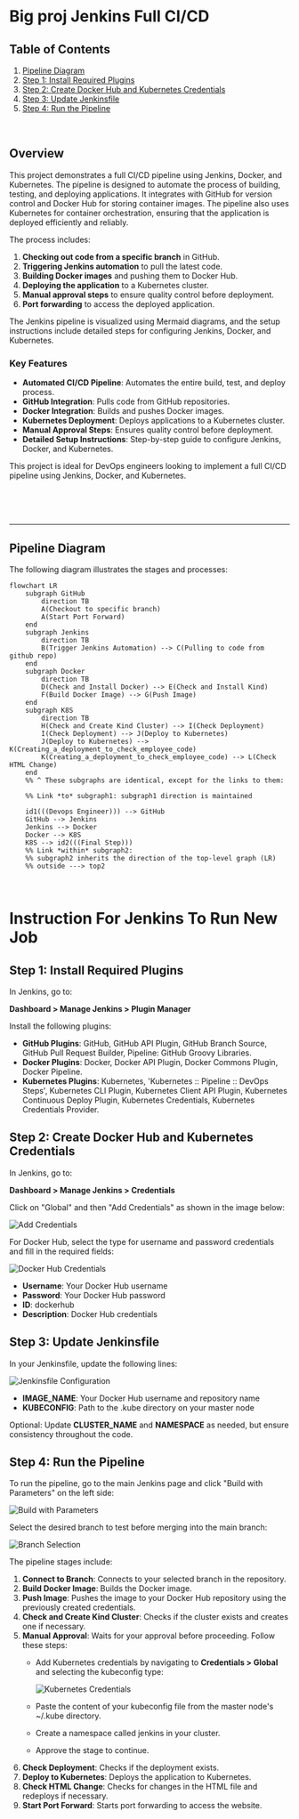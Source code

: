 # Big proj Jenkins Full CI/CD

## Table of Contents
1. [Pipeline Diagram](#pipeline-diagram)
2. [Step 1: Install Required Plugins](#step-1-install-required-plugins)
3. [Step 2: Create Docker Hub and Kubernetes Credentials](#step-2-create-docker-hub-and-kubernetes-credentials)
4. [Step 3: Update Jenkinsfile](#step-3-update-jenkinsfile)
5. [Step 4: Run the Pipeline](#step-4-run-the-pipeline)

&nbsp;
&nbsp;

## Overview
This project demonstrates a full CI/CD pipeline using Jenkins, Docker, and Kubernetes. The pipeline is designed to automate the process of building, testing, and deploying applications. It integrates with GitHub for version control and Docker Hub for storing container images. The pipeline also uses Kubernetes for container orchestration, ensuring that the application is deployed efficiently and reliably.

The process includes:
1. **Checking out code from a specific branch** in GitHub.
2. **Triggering Jenkins automation** to pull the latest code.
3. **Building Docker images** and pushing them to Docker Hub.
4. **Deploying the application** to a Kubernetes cluster.
5. **Manual approval steps** to ensure quality control before deployment.
6. **Port forwarding** to access the deployed application.

The Jenkins pipeline is visualized using Mermaid diagrams, and the setup instructions include detailed steps for configuring Jenkins, Docker, and Kubernetes.

### Key Features
- **Automated CI/CD Pipeline**: Automates the entire build, test, and deploy process.
- **GitHub Integration**: Pulls code from GitHub repositories.
- **Docker Integration**: Builds and pushes Docker images.
- **Kubernetes Deployment**: Deploys applications to a Kubernetes cluster.
- **Manual Approval Steps**: Ensures quality control before deployment.
- **Detailed Setup Instructions**: Step-by-step guide to configure Jenkins, Docker, and Kubernetes.

This project is ideal for DevOps engineers looking to implement a full CI/CD pipeline using Jenkins, Docker, and Kubernetes.

</br></br></br>

----
## Pipeline Diagram

The following diagram illustrates the stages and processes:


```mermaid
flowchart LR
    subgraph GitHub
        direction TB
        A(Checkout to specific branch)
        A(Start Port Forward)
    end
    subgraph Jenkins
        direction TB
        B(Trigger Jenkins Automation) --> C(Pulling to code from github repo)
    end
    subgraph Docker
        direction TB
        D(Check and Install Docker) --> E(Check and Install Kind)
        F(Build Docker Image) --> G(Push Image)
    end
    subgraph K8S
        direction TB
        H(Check and Create Kind Cluster) --> I(Check Deployment)
        I(Check Deployment) --> J(Deploy to Kubernetes)
        J(Deploy to Kubernetes) --> K(Creating_a_deployment_to_check_employee_code)
        K(Creating_a_deployment_to_check_employee_code) --> L(Check HTML Change)
    end
    %% ^ These subgraphs are identical, except for the links to them:

    %% Link *to* subgraph1: subgraph1 direction is maintained
    
    id1(((Devops Engineer))) --> GitHub
    GitHub --> Jenkins
    Jenkins --> Docker
    Docker --> K8S
    K8S --> id2(((Final Step)))
    %% Link *within* subgraph2:
    %% subgraph2 inherits the direction of the top-level graph (LR)
    %% outside ---> top2
```

&nbsp;
&nbsp;

# Instruction For Jenkins To Run New Job


## Step 1: Install Required Plugins

In Jenkins, go to:

**Dashboard > Manage Jenkins > Plugin Manager**

Install the following plugins:

- **GitHub Plugins**: GitHub, GitHub API Plugin, GitHub Branch Source, GitHub Pull Request Builder, Pipeline: GitHub Groovy Libraries.
- **Docker Plugins**: Docker, Docker API Plugin, Docker Commons Plugin, Docker Pipeline.
- **Kubernetes Plugins**: Kubernetes, 'Kubernetes :: Pipeline :: DevOps Steps', Kubernetes CLI Plugin, Kubernetes Client API Plugin, Kubernetes Continuous Deploy Plugin, Kubernetes Credentials, Kubernetes Credentials Provider.

## Step 2: Create Docker Hub and Kubernetes Credentials

In Jenkins, go to:

**Dashboard > Manage Jenkins > Credentials**

Click on "Global" and then "Add Credentials" as shown in the image below:

![Add Credentials](https://github.com/IftachZilcaPaz/final_proj_git_jenkins/assets/151572520/84c8b591-f437-47e4-a80a-e758e5b2f5e8)

For Docker Hub, select the type for username and password credentials and fill in the required fields:

![Docker Hub Credentials](https://github.com/IftachZilcaPaz/final_proj_git_jenkins/assets/151572520/751f092d-24ba-4a27-b326-329488227027)

- **Username**: Your Docker Hub username
- **Password**: Your Docker Hub password
- **ID**: dockerhub
- **Description**: Docker Hub credentials

## Step 3: Update Jenkinsfile

In your Jenkinsfile, update the following lines:

![Jenkinsfile Configuration](https://github.com/IftachZilcaPaz/final_proj_git_jenkins/assets/151572520/a346c4d4-bbe3-4576-9f6b-d8b98e08d52f)

- **IMAGE_NAME**: Your Docker Hub username and repository name
- **KUBECONFIG**: Path to the .kube directory on your master node

Optional: Update **CLUSTER_NAME** and **NAMESPACE** as needed, but ensure consistency throughout the code.

## Step 4: Run the Pipeline

To run the pipeline, go to the main Jenkins page and click "Build with Parameters" on the left side:

![Build with Parameters](https://github.com/IftachZilcaPaz/final_proj_git_jenkins/assets/151572520/bbd7bd64-45d0-4717-b01a-289f7bb6917b)

Select the desired branch to test before merging into the main branch:

![Branch Selection](https://github.com/IftachZilcaPaz/final_proj_git_jenkins/assets/151572520/de80dee1-f66c-4171-a1f7-f253aebdb22f)

The pipeline stages include:

1. **Connect to Branch**: Connects to your selected branch in the repository.
2. **Build Docker Image**: Builds the Docker image.
3. **Push Image**: Pushes the image to your Docker Hub repository using the previously created credentials.
4. **Check and Create Kind Cluster**: Checks if the cluster exists and creates one if necessary.
5. **Manual Approval**: Waits for your approval before proceeding. Follow these steps:
   - Add Kubernetes credentials by navigating to **Credentials > Global** and selecting the kubeconfig type:
   
     ![Kubernetes Credentials](https://github.com/IftachZilcaPaz/final_proj_git_jenkins/assets/151572520/4b20eec6-1685-4f4b-9fc9-f22dcdfc6d82)
   
   - Paste the content of your kubeconfig file from the master node's ~/.kube directory.
   - Create a namespace called jenkins in your cluster.
   - Approve the stage to continue.
6. **Check Deployment**: Checks if the deployment exists.
7. **Deploy to Kubernetes**: Deploys the application to Kubernetes.
8. **Check HTML Change**: Checks for changes in the HTML file and redeploys if necessary.
9. **Start Port Forward**: Starts port forwarding to access the website.


  
